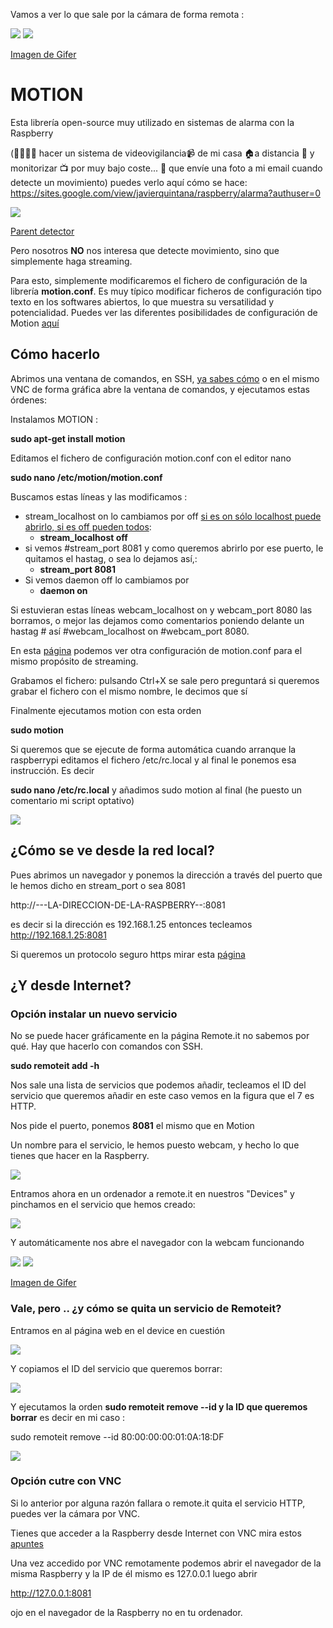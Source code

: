 Vamos a ver lo que sale por la cámara de forma remota :

![](/assets/remoteit3.jpg)
![](/assets/camera.gif)

[Imagen de Gifer](https://gifer.com/en/Cfg)

# MOTION

Esta librería open-source muy utilizado en sistemas de alarma con la Raspberry

(🤔🤔🤔🤔 hacer un sistema de videovigilancia📹 de mi casa 🏠a distancia 📡 y monitorizar 📺 por muy bajo coste... 🤔 que envíe una foto a mi email cuando detecte un movimiento) puedes verlo aquí cómo se hace: https://sites.google.com/view/javierquintana/raspberry/alarma?authuser=0

![](/assets/parent.png)

[Parent detector](https://projects.raspberrypi.org/en/projects/parent-detector)

Pero nosotros **NO** nos interesa que detecte movimiento, sino que simplemente haga streaming.

Para esto, simplemente modificaremos el fichero de configuración de la librería **motion.conf**. Es muy típico modificar ficheros de configuración tipo texto en los softwares abiertos, lo que muestra su versatilidad y potencialidad. Puedes ver las diferentes posibilidades de configuración de Motion [aquí](https://motion-project.github.io/motion_config.html)

## Cómo hacerlo

Abrimos una ventana de comandos, en SSH, [ya sabes cómo](https://catedu.github.io/raspberry-muy-basico/5-ssh.html) o en el mismo VNC de forma gráfica abre la ventana de comandos, y ejecutamos estas órdenes:

Instalamos MOTION :

**sudo apt-get install motion**

Editamos el fichero de configuración motion.conf con el editor nano

**sudo nano /etc/motion/motion.conf**

Buscamos estas líneas y las modificamos :

* stream_localhost on lo cambiamos por off [si es on sólo localhost puede abrirlo, si es off pueden todos](https://raspberrypi.stackexchange.com/questions/108419/stream-raspberry-pi-camera-on-web-page):
  * **stream_localhost off**
* si vemos #stream_port 8081 y como queremos abrirlo por ese puerto, le quitamos el hastag, o sea lo dejamos así,:
  * **stream_port 8081**
* Si vemos daemon off lo cambiamos por
  * **daemon on**

Si estuvieran estas líneas webcam_localhost on y webcam_port 8080 las borramos, o mejor las dejamos como comentarios poniendo delante un hastag # así #webcam_localhost on #webcam_port 8080.

En esta [página](https://raspberryparatorpes.net/instalacion/conectar-una-webcam-con-motion-en-raspberry-pi/) podemos ver otra configuración de motion.conf para el mismo propósito de streaming.

Grabamos el fichero: pulsando Ctrl+X se sale pero preguntará si queremos grabar el fichero con el mismo nombre, le decimos que sí

Finalmente ejecutamos motion con esta orden

**sudo motion**

Si queremos que se ejecute de forma automática cuando arranque la raspberrypi editamos el fichero /etc/rc.local y al final le ponemos esa instrucción. Es decir

**sudo nano /etc/rc.local**
y añadimos sudo motion al final (he puesto un comentario mi script optativo)

![](/assets/arranquemotion.jpg)

## ¿Cómo se ve desde la red local?

Pues abrimos un navegador y ponemos la dirección a través del puerto que le hemos dicho en stream_port o sea 8081

http://---LA-DIRECCION-DE-LA-RASPBERRY--:8081

es decir si la dirección es 192.168.1.25 entonces tecleamos http://192.168.1.25:8081

Si queremos un protocolo seguro https mirar esta [página](https://raspberrypi.stackexchange.com/questions/107868/motion-security/107872#107872)

## ¿Y desde Internet?

### Opción instalar un nuevo servicio
No se puede hacer gráficamente en la página Remote.it no sabemos por qué. Hay que hacerlo con comandos con SSH.

**sudo remoteit add -h**

Nos sale una lista de servicios que podemos añadir, tecleamos el ID del servicio que queremos añadir en este caso vemos en la figura que el 7 es HTTP.

Nos pide el puerto, ponemos **8081** el mismo que en Motion

Un nombre para el servicio, le hemos puesto webcam, y hecho lo que tienes que hacer en la Raspberry.

![](/assets/remoteit1.jpg)

Entramos ahora en un ordenador a remote.it en nuestros "Devices" y pinchamos en el servicio que hemos creado:

![](/assets/remoteit2.jpg)

Y automáticamente nos abre el navegador con la webcam funcionando

![](/assets/remoteit3.jpg)
![](/assets/camera.gif)

[Imagen de Gifer](https://gifer.com/en/Cfg)

### Vale, pero .. ¿y cómo se quita un servicio de Remoteit?

Entramos en al página web en el device en cuestión

![](/assets/remoteit6.jpg)

Y copiamos el ID del servicio que queremos borrar:

![](/assets/remoteit4.jpg)

Y ejecutamos la orden **sudo remoteit remove --id y la ID que queremos borrar** es decir en mi caso :

 sudo remoteit remove --id 80:00:00:00:01:0A:18:DF

![](/assets/remoteit5.jpg)

### Opción cutre con VNC

Si lo anterior por alguna razón fallara o remote.it quita el servicio HTTP, puedes ver la cámara por VNC.

Tienes que acceder a la Raspberry desde Internet con VNC mira estos [apuntes](https://catedu.github.io/raspberry-muy-basico/11-conectando-desde-internet.html)

Una vez accedido por VNC remotamente podemos abrir el navegador de la misma Raspberry y la IP de él mismo es 127.0.0.1 luego abrir

http://127.0.0.1:8081

ojo en el navegador de la Raspberry no en tu ordenador.

